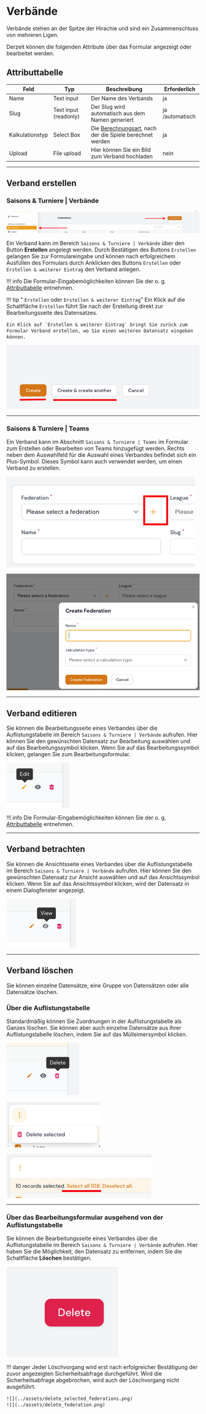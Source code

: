 # Verbände

Verbände stehen an der Spitze der Hirachie und sind ein Zusammenschluss von mehreren Ligen.

Derzeit können die folgenden Attribute über das Formular angezeigt oder bearbeitet werden.

## Attributtabelle

| Feld            | Typ                   | Beschreibung                                                                       | Erforderlich    |
| --------------- | --------------------- | ---------------------------------------------------------------------------------- | --------------- |
| Name            | Text input            | Der Name des Verbands                                                              | ja              |
| Slug            | Text input (readonly) | Der Slug wird automatisch aus dem Namen generiert                                  | ja /automatisch |
| Kalkulationstyp | Select Box            | Die [Berechnungsart](calculation-types.de.md), nach der die Spiele berechnet werden | ja              |
| Upload          | File upload           | Hier können Sie ein Bild zum Verband hochladen                                     | nein            |

---

## Verband erstellen

### Saisons & Turniere | Verbände

![](../assets/federations.png)

Ein Verband kann im Bereich `Saisons & Turniere | Verbände` über den Button **Erstellen** angelegt werden. Durch Bestätigen des Buttons `Erstellen` gelangen Sie zur Formulareingabe und können nach erfolgreichem Ausfüllen des Formulars durch Anklicken des Buttons `Erstellen` oder `Erstellen & weiterer Eintrag` den Verband anlegen.

!!! info
	Die Formular-Eingabemöglichkeiten können Sie der o. g. [Attributtabelle](#attributtabelle) entnehmen.

!!! tip " `Erstellen` oder `Erstellen & weiterer Eintrag`"
	Ein Klick auf die Schaltfläche `Erstellen` führt Sie nach der Erstellung direkt zur Bearbeitungsseite des Datensatzes.
	
	Ein Klick auf `Erstellen & weiterer Eintrag` bringt Sie zurück zum Formular Verband erstellen, wo Sie einen weiteren Datensatz eingeben können.

![](../assets/create_and_create_another.png)

---

### Saisons & Turniere | Teams

Ein Verband kann im Abschnitt  `Saisons & Turniere | Teams` im Formular zum Erstellen oder Bearbeiten von Teams hinzugefügt werden. Rechts neben dem Auswahlfeld für die Auswahl eines Verbandes befindet sich ein Plus-Symbol. Dieses Symbol kann auch verwendet werden, um einen Verband zu erstellen.

![](../assets/teams_create_federation_1.png)

![](../assets/teams_create_federation_2.png)

---

## Verband editieren

Sie können die Bearbeitungsseite eines Verbandes über die Auflistungstabelle im Bereich  `Saisons & Turniere | Verbände` aufrufen. Hier können Sie den gewünschten Datensatz zur Bearbeitung auswählen und auf das Bearbeitungssymbol klicken. Wenn Sie auf das Bearbeitungssymbol klicken, gelangen Sie zum Bearbeitungsformular.

![](../assets/edit.png)

!!! info
	Die Formular-Eingabemöglichkeiten können Sie der o. g. [Attributtabelle](#attributtabelle) entnehmen.

---

## Verband betrachten

Sie können die Ansichtsseite eines Verbandes über die Auflistungstabelle im Bereich `Saisons & Turniere | Verbände` aufrufen. Hier können Sie den gewünschten Datensatz zur Ansicht auswählen und auf das Ansichtssymbol klicken. Wenn Sie auf das Ansichtssymbol klicken, wird der Datensatz in einem Dialogfenster angezeigt.

![](../assets/view.png)

---

## Verband löschen

Sie können einzelne Datensätze, eine Gruppe von Datensätzen oder alle Datensätze löschen.

### Über die Auflistungstabelle

Standardmäßig können Sie Zuordnungen in der Auflistungstabelle als Ganzes löschen. Sie können aber auch einzelne Datensätze aus Ihrer Auflistungstabelle löschen, indem Sie auf das Mülleimersymbol klicken.

![](../assets/delete_icon.png)

![](../assets/delete_selected.png)

![](../assets/select_all.png)

---

### Über das Bearbeitungsformular ausgehend von der Auflistungstabelle

Sie können die Bearbeitungsseite eines Verbandes über die Auflistungstabelle im Bereich  `Saisons & Turniere | Verbände` aufrufen.  Hier haben Sie die Möglichkeit, den Datensatz zu entfernen, indem Sie die Schaltfläche **Löschen** bestätigen.

![](../assets/delete_button.png)

!!! danger 
	Jeder Löschvorgang wird erst nach erfolgreicher Bestätigung der zuvor angezeigten Sicherheitsabfrage durchgeführt. Wird die Sicherheitsabfrage abgebrochen, wird auch der Löschvorgang nicht ausgeführt. 
	
	![](../assets/delete_selected_federations.png) 
	![](../assets/delete_federation.png)
